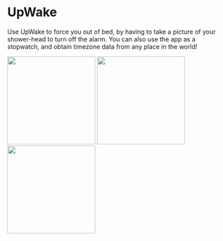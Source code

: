 # UpWake

Use UpWake to force you out of bed, by having to take a picture of your shower-head to turn off the alarm. You can also use the app as a stopwatch, and obtain timezone data from any place in the world!

<img src="https://user-images.githubusercontent.com/35676574/58442102-db686a80-80b5-11e9-9a4b-32a1fb098bfb.png" width="200">            <img src="https://user-images.githubusercontent.com/35676574/58442182-a4df1f80-80b6-11e9-8a39-d204ed35b2d7.png" width="200">          <img src="https://user-images.githubusercontent.com/35676574/58442203-e7a0f780-80b6-11e9-99f8-c11d6befd65c.png" width="200">


